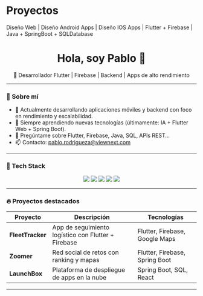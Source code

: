 # Proyectos
Diseño Web | Diseño Android Apps | Diseño IOS Apps | Flutter + Firebase | Java + SpringBoot + SQLDatabase
<h1 align="center">Hola, soy Pablo 👋</h1>
<p align="center">🚀 Desarrollador Flutter | Firebase | Backend | Apps de alto rendimiento</p>

---

### 💼 Sobre mí
- 🔭 Actualmente desarrollando aplicaciones móviles y backend con foco en rendimiento y escalabilidad.
- 🌱 Siempre aprendiendo nuevas tecnologías (últimamente: IA + Flutter Web + Spring Boot).
- 💬 Pregúntame sobre Flutter, Firebase, Java, SQL, APIs REST...
- 📫 Contacto: pablo.rodrigueza@viewnext.com

---

### 🧰 Tech Stack

<p align="center">
  <img src="https://img.shields.io/badge/Flutter-02569B?style=for-the-badge&logo=flutter&logoColor=white"/>
  <img src="https://img.shields.io/badge/Firebase-ffca28?style=for-the-badge&logo=firebase&logoColor=black"/>
  <img src="https://img.shields.io/badge/Java-007396?style=for-the-badge&logo=java&logoColor=white"/>
  <img src="https://img.shields.io/badge/PostgreSQL-336791?style=for-the-badge&logo=postgresql&logoColor=white"/>
  <img src="https://img.shields.io/badge/Git-F05032?style=for-the-badge&logo=git&logoColor=white"/>
</p>

---

### 🔥 Proyectos destacados

| Proyecto | Descripción | Tecnologías |
|---|---|---|
| **FleetTracker** | App de seguimiento logístico con Flutter + Firebase | Flutter, Firebase, Google Maps |
| **Zoomer** | Red social de retos con ranking y mapas | Flutter, Firebase, Spring Boot |
| **LaunchBox** | Plataforma de despliegue de apps en la nube | Spring Boot, SQL, React |

---

